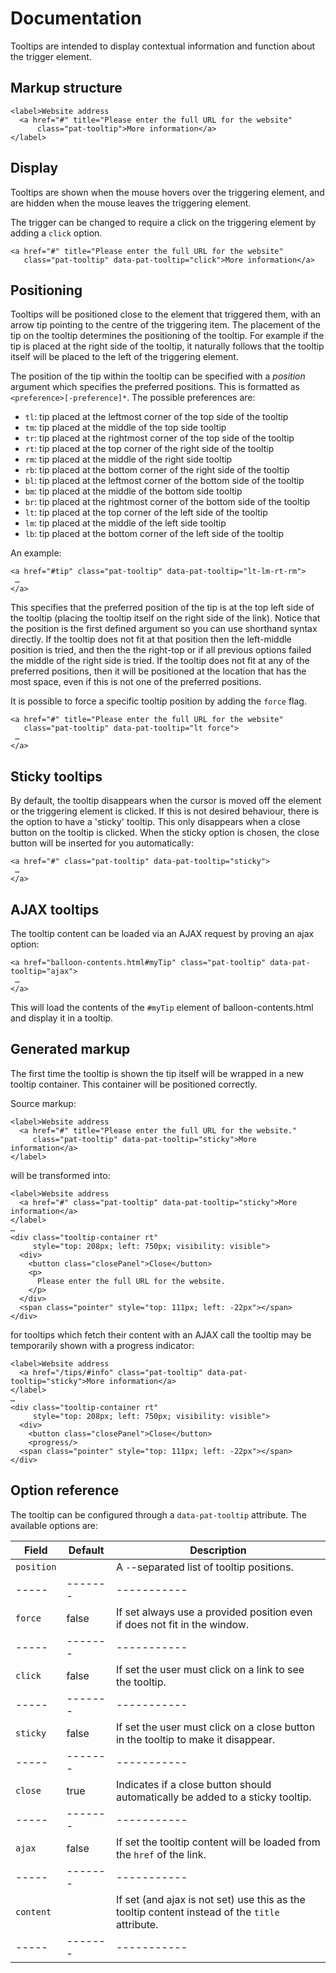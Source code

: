 # Documentation

Tooltips are intended to display contextual information and function
about the trigger element.

Markup structure
----------------

    <label>Website address
      <a href="#" title="Please enter the full URL for the website"
          class="pat-tooltip">More information</a>
    </label>

Display
-------

Tooltips are shown when the mouse hovers over the triggering element,
and are hidden when the mouse leaves the triggering element.

The trigger can be changed to require a click on the triggering element
by adding a `click` option.

    <a href="#" title="Please enter the full URL for the website"
       class="pat-tooltip" data-pat-tooltip="click">More information</a>

Positioning
-----------

Tooltips will be positioned close to the element that triggered them,
with an arrow tip pointing to the centre of the triggering item. The
placement of the tip on the tooltip determines the positioning of the
tooltip. For example if the tip is placed at the right side of the
tooltip, it naturally follows that the tooltip itself will be placed to
the left of the triggering element.

The position of the tip within the tooltip can be specified with a
*position* argument which specifies the preferred positions. This is
formatted as `<preference>[-preference]*`. The possible preferences are:

-   `tl`: tip placed at the leftmost corner of the top side of the
    tooltip
-   `tm`: tip placed at the middle of the top side tooltip
-   `tr`: tip placed at the rightmost corner of the top side of the
    tooltip
-   `rt`: tip placed at the top corner of the right side of the tooltip
-   `rm`: tip placed at the middle of the right side tooltip
-   `rb`: tip placed at the bottom corner of the right side of the
    tooltip
-   `bl`: tip placed at the leftmost corner of the bottom side of the
    tooltip
-   `bm`: tip placed at the middle of the bottom side tooltip
-   `br`: tip placed at the rightmost corner of the bottom side of the
    tooltip
-   `lt`: tip placed at the top corner of the left side of the tooltip
-   `lm`: tip placed at the middle of the left side tooltip
-   `lb`: tip placed at the bottom corner of the left side of the
    tooltip

An example:

    <a href="#tip" class="pat-tooltip" data-pat-tooltip="lt-lm-rt-rm">
     …
    </a>

This specifies that the preferred position of the tip is at the top left
side of the tooltip (placing the tooltip itself on the right side of the
link). Notice that the position is the first defined argument so you can use
shorthand syntax directly. If the tooltip does not fit at that position
then the left-middle position is tried, and then the the right-top or if all
previous options failed the middle of the right side is tried. If the tooltip
does not fit at any of the preferred positions, then it will be
positioned at the location that has the most space, even if this is not
one of the preferred positions.

It is possible to force a specific tooltip position by adding the
`force` flag.

    <a href="#" title="Please enter the full URL for the website"
       class="pat-tooltip" data-pat-tooltip="lt force">
     …
    </a>

Sticky tooltips
---------------

By default, the tooltip disappears when the cursor is moved off the
element or the triggering element is clicked. If this is not desired
behaviour, there is the option to have a 'sticky' tooltip. This only
disappears when a close button on the tooltip is clicked. When the
sticky option is chosen, the close button will be inserted for you
automatically:

    <a href="#" class="pat-tooltip" data-pat-tooltip="sticky">
     …
    </a>

AJAX tooltips
-------------

The tooltip content can be loaded via an AJAX request by proving an ajax
option:

    <a href="balloon-contents.html#myTip" class="pat-tooltip" data-pat-tooltip="ajax">
     …
    </a>

This will load the contents of the `#myTip` element of
balloon-contents.html and display it in a tooltip.

Generated markup
----------------

The first time the tooltip is shown the tip itself will be wrapped in a
new tooltip container. This container will be positioned correctly.

Source markup:

    <label>Website address
      <a href="#" title="Please enter the full URL for the website."
         class="pat-tooltip" data-pat-tooltip="sticky">More information</a>
    </label>

will be transformed into:

    <label>Website address
      <a href="#" class="pat-tooltip" data-pat-tooltip="sticky">More information</a>
    </label>
    …
    <div class="tooltip-container rt"
         style="top: 208px; left: 750px; visibility: visible">
      <div>
        <button class="closePanel">Close</button>
        <p>
          Please enter the full URL for the website.
        </p>
      </div>
      <span class="pointer" style="top: 111px; left: -22px"></span>
    </div>

for tooltips which fetch their content with an AJAX call the tooltip may
be temporarily shown with a progress indicator:

    <label>Website address
      <a href="/tips/#info" class="pat-tooltip" data-pat-tooltip="sticky">More information</a>
    </label>
    …
    <div class="tooltip-container rt"
         style="top: 208px; left: 750px; visibility: visible">
      <div>
        <button class="closePanel">Close</button>
        <progress/>
      <span class="pointer" style="top: 111px; left: -22px"></span>
    </div>

Option reference
----------------

The tooltip can be configured through a `data-pat-tooltip` attribute.
The available options are:

| Field | Default | Description |
| ----- | ------- | ----------- |
| `position` | | A `-`-separated list of tooltip positions. |
| ----- | ------- | ----------- |
| `force` | false | If set always use a provided position even if does not fit in the window. |
| ----- | ------- | ----------- |
| `click` | false | If set the user must click on a link to see the tooltip. |
| ----- | ------- | ----------- |
| `sticky` | false | If set the user must click on a close button in the tooltip to make it disappear. |
| ----- | ------- | ----------- |
| `close` | true | Indicates if a close button should automatically be added to a sticky tooltip. |
| ----- | ------- | ----------- |
| `ajax` | false | If set the tooltip content will be loaded from the `href` of the link. |
| ----- | ------- | ----------- |
| `content` | | If set (and ajax is not set) use this as the tooltip content instead of the `title` attribute. |
| ----- | ------- | ----------- |
